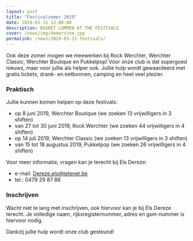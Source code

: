 ```yaml
---
layout: post
title: "Festivalzomer 2019"
date: 2019-03-31 12:00:00
description: BASKET LUMMEN AT THE FESTIVALS
cover: /news/img/demerstee.jpg
permalink: /news/2019-05-31-festivals/
---
```


Ook deze zomer mogen we meewerken bij Rock Werchter, Werchter Classic, Werchter Boutique en Pukkelpop! Voor onze club is dat supergoed nieuws, maar voor jullie als helper ook. Jullie hulp wordt gewaardeerd met gratis tickets, drank- en eetbonnen, camping en heel veel plezier.

### Praktisch

Jullie kunnen komen helpen op deze festivals:
  - op 8 juni 2019, Werchter Boutique (we zoeken 13 vrijwilligers in 3 shiften)
  - van 27 tot 30 juni 2019, Rock Werchter (we zoeken 44 vrijwilligers in 4 shiften)
  - op 14 juli 2019, Werchter Classic (we zoeken 13 vrijwilligers in 3 shiften)
  - van 15 tot 18 augustus 2019, Pukkelpop (we zoeken 26 vrijwilligers in 4 shiften)

Voor meer informatie, vragen kan je terecht bij Els Dereze:
- e-mail: [Dereze.els@telenet.be](mailto://Dereze.els@telenet.be)
- tel.: 0479 29 87 86

### Inschrijven

Wacht niet te lang met inschrijven, ook hiervoor kan je bij Els Dereze terecht. Je volledige naam, rijksregisternummer, adres en gsm-nummer is hiervoor nodig.

Dankzij jullie hulp wordt onze club gesteund!
